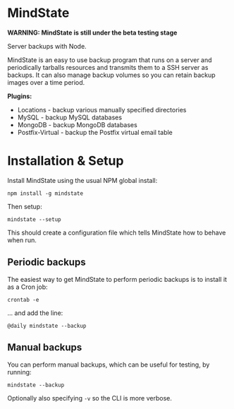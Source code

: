 MindState
=========

**WARNING: MindState is still under the beta testing stage**


Server backups with Node.

MindState is an easy to use backup program that runs on a server and periodically tarballs resources and transmits them to a SSH server as backups. It can also manage backup volumes so you can retain backup images over a time period.


**Plugins:**

* Locations - backup various manually specified directories
* MySQL - backup MySQL databases
* MongoDB - backup MongoDB databases
* Postfix-Virtual - backup the Postfix virtual email table


Installation & Setup
====================
Install MindState using the usual NPM global install:

	npm install -g mindstate

Then setup:

	mindstate --setup

This should create a configuration file which tells MindState how to behave when run.


Periodic backups
----------------
The easiest way to get MindState to perform periodic backups is to install it as a Cron job:

	crontab -e

... and add the line:

	@daily mindstate --backup


Manual backups
--------------
You can perform manual backups, which can be useful for testing, by running:

	mindstate --backup

Optionally also specifying `-v` so the CLI is more verbose.
